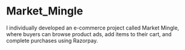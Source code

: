 # Market_Mingle
I individually developed an e-commerce project called Market Mingle, where buyers can browse product ads, add items to their cart, and complete purchases using Razorpay.
